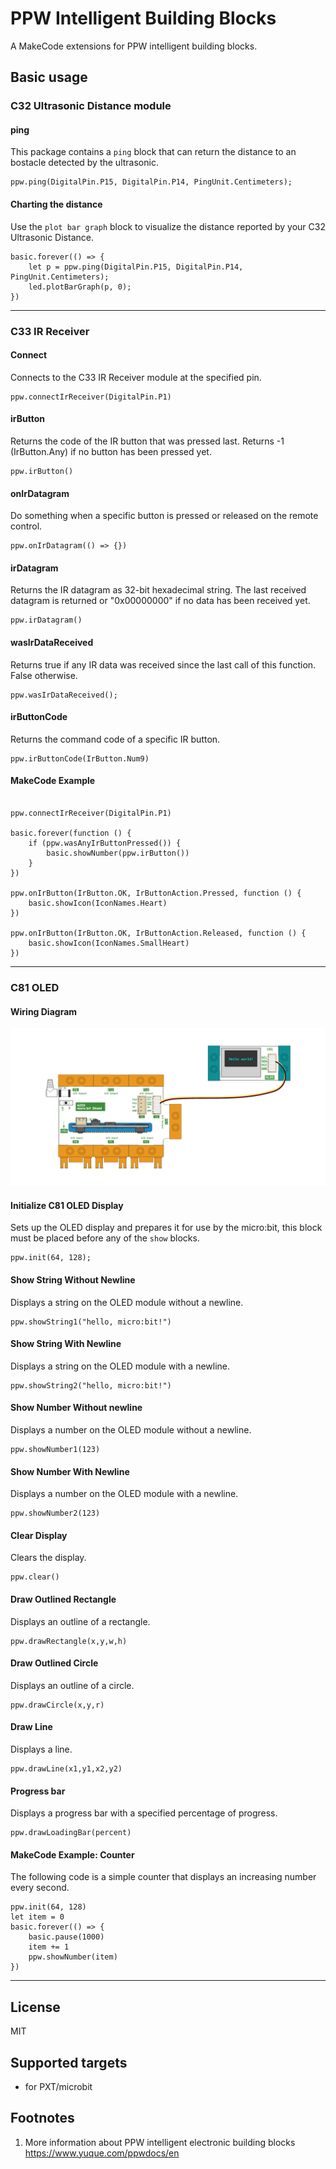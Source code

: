 # PPW Intelligent Building Blocks

A MakeCode extensions for PPW intelligent building blocks.

## Basic usage

### C32 Ultrasonic Distance module

#### ping
This package contains a ``ping`` block that can return the distance to an bostacle detected by the ultrasonic.

```blocks
ppw.ping(DigitalPin.P15, DigitalPin.P14, PingUnit.Centimeters);
```

#### Charting the distance

Use the ``plot bar graph`` block to visualize the distance reported by your C32 Ultrasonic Distance.

```blocks
basic.forever(() => {
    let p = ppw.ping(DigitalPin.P15, DigitalPin.P14, PingUnit.Centimeters);
    led.plotBarGraph(p, 0);
})
```
______

### C33 IR Receiver

#### Connect

Connects to the C33 IR Receiver module at the specified pin.

```blocks
ppw.connectIrReceiver(DigitalPin.P1)
```

#### irButton

Returns the code of the IR button that was pressed last. Returns -1 (IrButton.Any) if no button has been pressed yet.

```sig
ppw.irButton()
```

#### onIrDatagram

Do something when a specific button is pressed or released on the remote control.

```sig
ppw.onIrDatagram(() => {})
```

#### irDatagram

Returns the IR datagram as 32-bit hexadecimal string. The last received datagram is returned or "0x00000000" if no data has been received yet.

```sig
ppw.irDatagram()
```

#### wasIrDataReceived

Returns true if any IR data was received since the last call of this function. False otherwise.

```sig
ppw.wasIrDataReceived();
```

#### irButtonCode

Returns the command code of a specific IR button.

```sig
ppw.irButtonCode(IrButton.Num9)
```

#### MakeCode Example

```blocks

ppw.connectIrReceiver(DigitalPin.P1)

basic.forever(function () {
    if (ppw.wasAnyIrButtonPressed()) {
        basic.showNumber(ppw.irButton())
    }
})

ppw.onIrButton(IrButton.OK, IrButtonAction.Pressed, function () {
    basic.showIcon(IconNames.Heart)
})

ppw.onIrButton(IrButton.OK, IrButtonAction.Released, function () {
    basic.showIcon(IconNames.SmallHeart)
})
```
______

### C81 OLED

#### Wiring Diagram
![C81 wiring Diagram](https://github.com/thireyes/pxt-pinpinwa/blob/master/c81wiring.png)


#### Initialize C81 OLED Display

Sets up the OLED display and prepares it for use by the micro:bit, this block must be placed before any of the ``show`` blocks.

```sig
ppw.init(64, 128);
```

#### Show String Without Newline
Displays a string on the OLED module without a newline.

```sig
ppw.showString1("hello, micro:bit!")
```

#### Show String With Newline
Displays a string on the OLED module with a newline.

```sig
ppw.showString2("hello, micro:bit!")
```

#### Show Number Without newline
Displays a number on the OLED module without a newline.

```sig
ppw.showNumber1(123)
```

#### Show Number With Newline
Displays a number on the OLED module with a newline.

```sig
ppw.showNumber2(123)
```

#### Clear Display
Clears the display.

```sig
ppw.clear()
```

#### Draw Outlined Rectangle
Displays an outline of a rectangle.

```sig
ppw.drawRectangle(x,y,w,h)
```

#### Draw Outlined Circle
Displays an outline of a circle.

```sig
ppw.drawCircle(x,y,r)
```

#### Draw Line
Displays a line.

```sig
ppw.drawLine(x1,y1,x2,y2)
```

#### Progress bar
Displays a progress bar with a specified percentage of progress.

```sig
ppw.drawLoadingBar(percent)
```

#### MakeCode Example: Counter
The following code is a simple counter that displays an increasing number every second.

```blocks
ppw.init(64, 128)
let item = 0
basic.forever(() => {
    basic.pause(1000)
    item += 1
    ppw.showNumber(item)
})
```
______






## License

MIT

## Supported targets

* for PXT/microbit


## Footnotes

1.  More information about PPW intelligent electronic building blocks https://www.yuque.com/ppwdocs/en